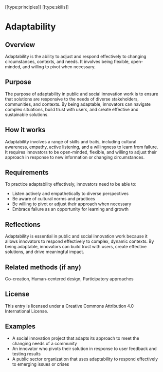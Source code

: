 [[type:principles]]
[[type:skills]]

# Adaptability

## Overview
Adaptability is the ability to adjust and respond effectively to changing circumstances, contexts, and needs. It involves being flexible, open-minded, and willing to pivot when necessary.

## Purpose
The purpose of adaptability in public and social innovation work is to ensure that solutions are responsive to the needs of diverse stakeholders, communities, and contexts. By being adaptable, innovators can navigate complex situations, build trust with users, and create effective and sustainable solutions.

## How it works
Adaptability involves a range of skills and traits, including cultural awareness, empathy, active listening, and a willingness to learn from failure. It requires innovators to be open-minded, flexible, and willing to adjust their approach in response to new information or changing circumstances.

## Requirements
To practice adaptability effectively, innovators need to be able to:

* Listen actively and empathetically to diverse perspectives
* Be aware of cultural norms and practices
* Be willing to pivot or adjust their approach when necessary
* Embrace failure as an opportunity for learning and growth

## Reflections
Adaptability is essential in public and social innovation work because it allows innovators to respond effectively to complex, dynamic contexts. By being adaptable, innovators can build trust with users, create effective solutions, and drive meaningful impact.

## Related methods (if any)
Co-creation, Human-centered design, Participatory approaches

## License
This entry is licensed under a Creative Commons Attribution 4.0 International License.

## Examples
* A social innovation project that adapts its approach to meet the changing needs of a community
* An innovator who pivots their solution in response to user feedback and testing results
* A public sector organization that uses adaptability to respond effectively to emerging issues or crises